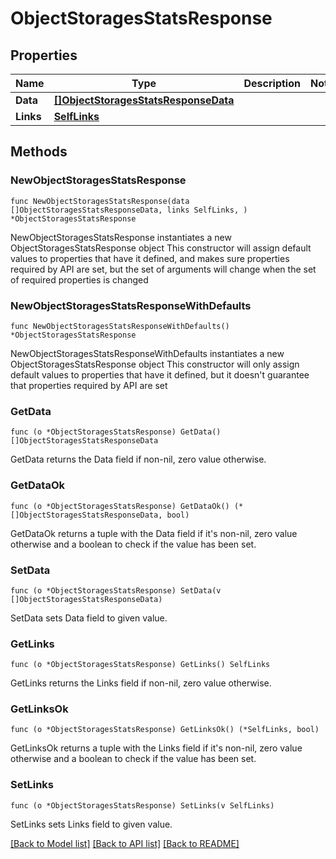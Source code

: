 # ObjectStoragesStatsResponse

## Properties

Name | Type | Description | Notes
------------ | ------------- | ------------- | -------------
**Data** | [**[]ObjectStoragesStatsResponseData**](ObjectStoragesStatsResponseData.md) |  | 
**Links** | [**SelfLinks**](SelfLinks.md) |  | 

## Methods

### NewObjectStoragesStatsResponse

`func NewObjectStoragesStatsResponse(data []ObjectStoragesStatsResponseData, links SelfLinks, ) *ObjectStoragesStatsResponse`

NewObjectStoragesStatsResponse instantiates a new ObjectStoragesStatsResponse object
This constructor will assign default values to properties that have it defined,
and makes sure properties required by API are set, but the set of arguments
will change when the set of required properties is changed

### NewObjectStoragesStatsResponseWithDefaults

`func NewObjectStoragesStatsResponseWithDefaults() *ObjectStoragesStatsResponse`

NewObjectStoragesStatsResponseWithDefaults instantiates a new ObjectStoragesStatsResponse object
This constructor will only assign default values to properties that have it defined,
but it doesn't guarantee that properties required by API are set

### GetData

`func (o *ObjectStoragesStatsResponse) GetData() []ObjectStoragesStatsResponseData`

GetData returns the Data field if non-nil, zero value otherwise.

### GetDataOk

`func (o *ObjectStoragesStatsResponse) GetDataOk() (*[]ObjectStoragesStatsResponseData, bool)`

GetDataOk returns a tuple with the Data field if it's non-nil, zero value otherwise
and a boolean to check if the value has been set.

### SetData

`func (o *ObjectStoragesStatsResponse) SetData(v []ObjectStoragesStatsResponseData)`

SetData sets Data field to given value.


### GetLinks

`func (o *ObjectStoragesStatsResponse) GetLinks() SelfLinks`

GetLinks returns the Links field if non-nil, zero value otherwise.

### GetLinksOk

`func (o *ObjectStoragesStatsResponse) GetLinksOk() (*SelfLinks, bool)`

GetLinksOk returns a tuple with the Links field if it's non-nil, zero value otherwise
and a boolean to check if the value has been set.

### SetLinks

`func (o *ObjectStoragesStatsResponse) SetLinks(v SelfLinks)`

SetLinks sets Links field to given value.



[[Back to Model list]](../README.md#documentation-for-models) [[Back to API list]](../README.md#documentation-for-api-endpoints) [[Back to README]](../README.md)


